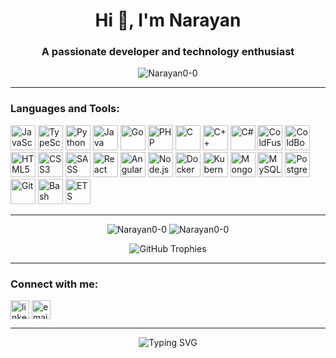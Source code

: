 <!-- Profile Header -->
<h1 align="center">Hi 👋, I'm Narayan</h1>
<h3 align="center">A passionate developer and technology enthusiast</h3>

<!-- Profile Views Counter -->
<p align="center">
  <img src="https://komarev.com/ghpvc/?username=Narayan0-0&label=Profile%20views&color=0e75b6&style=flat" alt="Narayan0-0" />
</p>

---

<!-- About Section -->
<!-- 🔭 I’m currently working on **exciting projects in web development and automation.**
- 🌱 I’m currently learning **coldbox and AI/ML.**
- 💬 Ask me about **JavaScript, Python, CFML, or open source contributions.**
- 📫 How to reach me: **[narayan00215@gmail.com](mailto:narayan00215@gmail.com)**
- ⚡ Fun fact: **I love solving puzzles and exploring new tech trends!**

-->


<!-- Skills Section -->
<h3 align="left">Languages and Tools:</h3>
<p align="left">
  <!-- JavaScript -->
  <img src="https://cdn.jsdelivr.net/gh/devicons/devicon/icons/javascript/javascript-original.svg" alt="JavaScript" width="40" height="40"/>
  <!-- TypeScript -->
  <img src="https://cdn.jsdelivr.net/gh/devicons/devicon/icons/typescript/typescript-original.svg" alt="TypeScript" width="40" height="40"/>
  <!-- Python -->
  <img src="https://cdn.jsdelivr.net/gh/devicons/devicon/icons/python/python-original.svg" alt="Python" width="40" height="40"/>
  <!-- Java -->
  <img src="https://cdn.jsdelivr.net/gh/devicons/devicon/icons/java/java-original.svg" alt="Java" width="40" height="40"/>
  <!-- Go -->
  <img src="https://cdn.jsdelivr.net/gh/devicons/devicon/icons/go/go-original.svg" alt="Go" width="40" height="40"/>
  <!-- PHP -->
  <img src="https://cdn.jsdelivr.net/gh/devicons/devicon/icons/php/php-original.svg" alt="PHP" width="40" height="40"/>
  <!-- C -->
  <img src="https://cdn.jsdelivr.net/gh/devicons/devicon/icons/c/c-original.svg" alt="C" width="40" height="40"/>
  <!-- C++ -->
  <img src="https://cdn.jsdelivr.net/gh/devicons/devicon/icons/cplusplus/cplusplus-original.svg" alt="C++" width="40" height="40"/>
  <!-- C# -->
  <img src="https://cdn.jsdelivr.net/gh/devicons/devicon/icons/csharp/csharp-original.svg" alt="C#" width="40" height="40"/>
  <!-- ColdFusion/CFML (generic icon) -->
  <img src="https://img.icons8.com/color/48/000000/source-code.png" alt="ColdFusion/CFML" width="40" height="40" title="Coldfusion/CFML"/>
  <!-- ColdBox (custom logo) -->
  <img src="https://avatars.githubusercontent.com/u/247870?v=4" alt="ColdBox" width="40" height="40" title="ColdBox"/>
  <!-- HTML5 -->
  <img src="https://cdn.jsdelivr.net/gh/devicons/devicon/icons/html5/html5-original.svg" alt="HTML5" width="40" height="40"/>
  <!-- CSS3 -->
  <img src="https://cdn.jsdelivr.net/gh/devicons/devicon/icons/css3/css3-original.svg" alt="CSS3" width="40" height="40"/>
  <!-- SASS -->
  <img src="https://cdn.jsdelivr.net/gh/devicons/devicon/icons/sass/sass-original.svg" alt="SASS" width="40" height="40"/>
  <!-- React -->
  <img src="https://cdn.jsdelivr.net/gh/devicons/devicon/icons/react/react-original.svg" alt="React" width="40" height="40"/>
  <!-- Angular -->
  <img src="https://cdn.jsdelivr.net/gh/devicons/devicon/icons/angularjs/angularjs-original.svg" alt="Angular" width="40" height="40"/>
  <!-- Node.js -->
  <img src="https://cdn.jsdelivr.net/gh/devicons/devicon/icons/nodejs/nodejs-original.svg" alt="Node.js" width="40" height="40"/>
  <!-- Docker -->
  <img src="https://cdn.jsdelivr.net/gh/devicons/devicon/icons/docker/docker-original.svg" alt="Docker" width="40" height="40"/>
  <!-- Kubernetes -->
  <img src="https://cdn.jsdelivr.net/gh/devicons/devicon/icons/kubernetes/kubernetes-plain.svg" alt="Kubernetes" width="40" height="40"/>
  <!-- MongoDB -->
  <img src="https://cdn.jsdelivr.net/gh/devicons/devicon/icons/mongodb/mongodb-original.svg" alt="MongoDB" width="40" height="40"/>
  <!-- MySQL -->
  <img src="https://cdn.jsdelivr.net/gh/devicons/devicon/icons/mysql/mysql-original.svg" alt="MySQL" width="40" height="40"/>
  <!-- PostgreSQL -->
  <img src="https://cdn.jsdelivr.net/gh/devicons/devicon/icons/postgresql/postgresql-original.svg" alt="PostgreSQL" width="40" height="40"/>
  <!-- Git -->
  <img src="https://cdn.jsdelivr.net/gh/devicons/devicon/icons/git/git-original.svg" alt="Git" width="40" height="40"/>
  <!-- Bash -->
  <img src="https://cdn.jsdelivr.net/gh/devicons/devicon/icons/bash/bash-original.svg" alt="Bash" width="40" height="40"/>
  <!-- ETS (TypeScript icon as placeholder) -->
  <img src="https://cdn.jsdelivr.net/gh/devicons/devicon/icons/typescript/typescript-original.svg" alt="ETS" width="40" height="40" title="ETS"/>
  <!-- Add more as needed -->
</p>

---

<!-- GitHub Stats -->
<p align="center">
  <img src="https://github-readme-stats.vercel.app/api?username=Narayan0-0&show_icons=true&theme=default" alt="Narayan0-0" />
  <img src="https://github-readme-stats.vercel.app/api/top-langs/?username=Narayan0-0&layout=compact" alt="Narayan0-0" />
</p>
<p align="center">
 <img src="https://github-profile-trophy.vercel.app/?username=Narayan0-0&theme=algolia&no-frame=true&margin-w=10" alt="GitHub Trophies" />
</p>

---

<!-- Connect Section -->
<h3 align="left">Connect with me:</h3>
<p align="left">
  <a href="https://www.linkedin.com/in/nar-narayan-gaur-3b55b8296" target="blank"><img align="center" src="https://cdn.jsdelivr.net/gh/devicons/devicon/icons/linkedin/linkedin-original.svg" alt="linkedin" width="30" /></a>
  <a href="mailto:narayan00215@gmail.com" target="blank"><img align="center" src="https://cdn.jsdelivr.net/gh/devicons/devicon/icons/google/google-original.svg" alt="email" width="30" /></a>
  <!-- Add other social links as needed -->
</p>

---

<!-- Footer -->
<p align="center">
  <img src="https://readme-typing-svg.herokuapp.com?font=Fira+Code&weight=500&size=22&pause=1000&color=0E75B6&center=true&vCenter=true&width=435&lines=Thanks+for+visiting+my+profile!;Let's+connect+%F0%9F%91%8B" alt="Typing SVG" />
</p>
